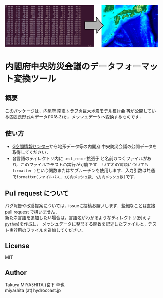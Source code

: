 <p align="center">
<img src="https://github.com/hydrocoast/DataFormatter_CabinetOffice-ja/blob/master/img/format_img.png", width="800">
</p>  

# 内閣府中央防災会議のデータフォーマット変換ツール
## 概要
このパッケージは，[内閣府 南海トラフの巨大地震モデル検討会](http://www.bousai.go.jp/jishin/nankai/model/data_teikyou.html)
等が公開している固定長形式のデータ(10f8.2)を，メッシュデータへ変換するものです．

## 使い方
- [G空間情報センター](https://www.geospatial.jp/gp_front/)から地形データ等の内閣府 中央防災会議の公開データを取得してください．
- 各言語のディレクトリ内に `test_read`+拡張子 と名前のつくファイルがあり，このファイルでテストの実行が可能です．
いずれの言語についても`formatter()`という関数またはサブルーチンを使用します．入力引数は共通で`formatter(ファイルパス, x方向メッシュ数, y方向メッシュ数)`です．


## Pull request について
バグ報告や改善提案については，issueに投稿お願いします．些細なことは直接 pull request で構いません．  
新たな言語を追加したい場合は，言語名がわかるようなディレクトリ(例えば`python`)を作成し，
メッシュデータに整形する関数を記述したファイルと，テスト実行用のファイルを追加してください．


## License
MIT

## Author
Takuya MIYASHITA (宮下 卓也)  
miyashita (at) hydrocoast.jp  
